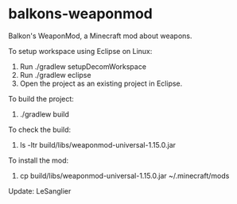 balkons-weaponmod
=================

Balkon's WeaponMod, a Minecraft mod about weapons.  
  
To setup workspace using Eclipse on Linux:  
1. Run ./gradlew setupDecomWorkspace  
2. Run ./gradlew eclipse  
3. Open the project as an existing project in Eclipse.  
  
To build the project:  
1. ./gradlew build  
 
To check the build:  
1. ls -ltr build/libs/weaponmod-universal-1.15.0.jar 

To install the mod:  
1.  cp build/libs/weaponmod-universal-1.15.0.jar ~/.minecraft/mods  
  
Update: LeSanglier  
